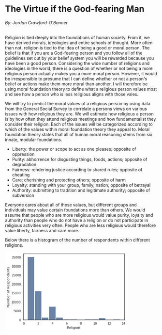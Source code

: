 # The Virtue if the God-fearing Man
###### By: Jordan Crawford-O'Banner

Religion is tied deeply into the foundations of human society. From it, we have derived morals, ideologies and entire schools of thought. More often than not, religion is tied to the idea of being a good or moral person. The belief is that if you are a God-fearing person and you follow all of the guidelines set out by your belief system you will be rewarded because you have been a good person. Considering the wide number of religions and ideologies in the world, there is a question of whether or not being a more religious person actually makes you a more moral person. However, it would be irresponsible to presume that I can define whether or not a person's belief or actions make them more moral than another. I will therefore be using moral foundation theory to define what a religious person values most and see how a person who is less religious aligns with those vales.

We will try to predict the moral values of a religious person by using data from the General Social Survey to correlate a persons views on various issues with how religious they are. We will estimate how religious a person is by how often they attend religious meetings and how fundamentalist they consider their religion. Each of the issues will be categorized according to which of the values within moral foundation theory they appeal to. Moral foundation theory states that all of human moral reasoning stems from six innate, modular foundations.

- Liberty: the power or scope to act as one pleases; opposite of oppression
- Purity: abhorrence for disgusting things, foods, actions; opposite of degradation
- Fairness: rendering justice according to shared rules; opposite of cheating
- Care: cherishing and protecting others; opposite of harm
- Loyalty: standing with your group, family, nation; opposite of betrayal
- Authority: submitting to tradition and legitimate authority; opposite of subversion

Everyone cares about all of these values, but different groups and individuals may value certain foundations more than others. We would assume that people who are more religious would value purity, loyalty and authority than people who do not have a religion or do not participate in religious activities very often. People who are less religious would therefore value liberty, fairness and care more.

Below there is a histogram of the number of respondents within different religions.

<img src="religbidge.png"
     alt="Markdown Monster icon"
     class="center"
     style="float: center; margin-right: 10px;" />

